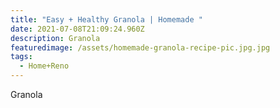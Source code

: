 ```yaml
---
title: "Easy + Healthy Granola | Homemade "
date: 2021-07-08T21:09:24.960Z
description: Granola
featuredimage: /assets/homemade-granola-recipe-pic.jpg.jpg
tags:
  - Home+Reno
---
```

Granola